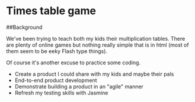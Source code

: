 # Times table game

##Background

We've been trying to teach both my kids their multiplication tables. There are plenty of online games but nothing really simple that is in html (most of them seem to be eeky Flash type things).

Of course it's another excuse to practice some coding.

- Create a product I could share with my kids and maybe their pals
- End-to-end product development
- Demonstrate building a product in an "agile" manner
- Refresh my testing skills with Jasmine
